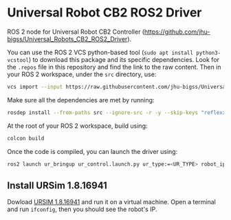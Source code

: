 # Universal Robot CB2 ROS2 Driver

ROS 2 node for Universal Robot CB2 Controller (https://github.com/jhu-bigss/Universal_Robots_CB2_ROS2_Driver).

You can use the ROS 2 VCS python-based tool (`sudo apt install python3-vcstool`) to download this package and its specific dependencies. Look for the `.repos` file in this repository and find the link to the raw content. Then in your ROS 2 workspace, under the `src` directory, use:
```bash
vcs import --input https://raw.githubusercontent.com/jhu-bigss/Universal_Robots_CB2_ROS2_Driver/main/ur_cb2_driver.repos
```
Make sure all the dependencies are met by running:
```bash
rosdep install --from-paths src --ignore-src -r -y --skip-keys "reflexxes_type2"
```
At the root of your ROS 2 workspace, build using:
```bash
colcon build
```

Once the code is compiled, you can launch the driver using:
```bash
ros2 launch ur_bringup ur_control.launch.py ur_type:=<UR_TYPE> robot_ip:=<IP_OF_THE_ROBOT>
```

## Install URSim 1.8.16941
Dowload [URSIM 1.8.16941](https://www.universal-robots.com/download/software-cb-series/simulator-non-linux/offline-simulator-cb-series-non-linux-ursim-1816941/) and run it on a virtual machine. Open a terminal and run `ifconfig`, then you should see the robot's IP.
